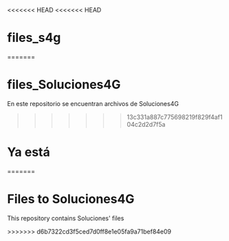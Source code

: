 <<<<<<< HEAD
<<<<<<< HEAD
# files_s4g
=======
# files_Soluciones4G

En este repositorio se encuentran archivos de Soluciones4G
>>>>>>> 13c331a887c775698219f829f4af104c2d2d7f5a

<h1>Ya está</h1>
=======

<h1>Files to Soluciones4G</h1>
<p>This repository contains Soluciones' files</p>
>>>>>>> d6b7322cd3f5ced7d0ff8e1e05fa9a71bef84e09

